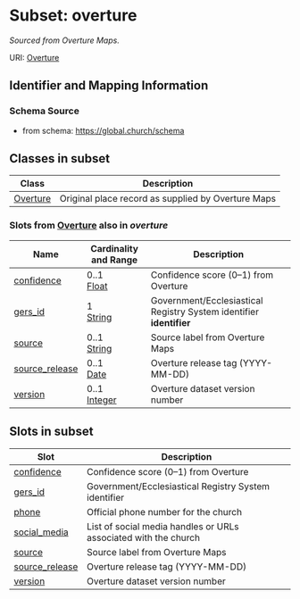 # Subset: overture 


_Sourced from Overture Maps._



URI: [Overture](Overture.md)




## Identifier and Mapping Information







### Schema Source


* from schema: https://global.church/schema














        











        






        









        
















        

        

        




        









## Classes in subset

| Class | Description |
| --- | --- |
| [Overture](Overture.md) | Original place record as supplied by Overture Maps |


### Slots from [Overture](Overture.md) also in _overture_

| Name | Cardinality and Range | Description |
| ---  | ---  | --- |
| [confidence](confidence.md) | 0..1 <br/> [Float](Float.md) | Confidence score (0–1) from Overture  |
| [gers_id](gers_id.md) | 1 <br/> [String](String.md) | Government/Ecclesiastical Registry System identifier **identifier** |
| [source](source.md) | 0..1 <br/> [String](String.md) | Source label from Overture Maps  |
| [source_release](source_release.md) | 0..1 <br/> [Date](Date.md) | Overture release tag (YYYY-MM-DD)  |
| [version](version.md) | 0..1 <br/> [Integer](Integer.md) | Overture dataset version number  |





## Slots in subset

| Slot | Description |
| --- | --- |
| [confidence](confidence.md) | Confidence score (0–1) from Overture |
| [gers_id](gers_id.md) | Government/Ecclesiastical Registry System identifier |
| [phone](phone.md) | Official phone number for the church |
| [social_media](social_media.md) | List of social media handles or URLs associated with the church |
| [source](source.md) | Source label from Overture Maps |
| [source_release](source_release.md) | Overture release tag (YYYY-MM-DD) |
| [version](version.md) | Overture dataset version number |



